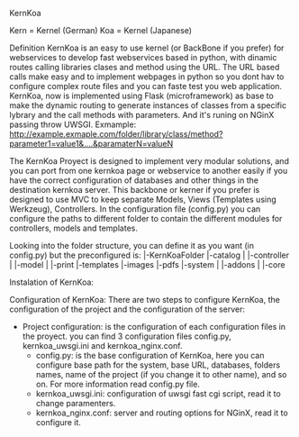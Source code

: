 KernKoa

Kern = Kernel (German)
Koa = Kernel (Japanese)

Definition
KernKoa is an easy to use kernel (or BackBone if you prefer) for webservices to develop fast webservices based in python, with dinamic routes calling libraries clases and method using the URL. The URL based calls make easy and to implement webpages in python so you dont hav to configure complex route files and you can faste test you web application.
KernKoa, now is implemented using Flask (microframework) as base to make the dynamic routing to generate instances of classes from a specific lybrary and the call methods with parameters. And it's runing on NGinX passing throw UWSGI.
Exmample:
http://example.exmaple.com/folder/library/class/method?parameter1=value1&....&paramaterN=valueN

The KernKoa Proyect is designed to implement very modular solutions, and you can port from one kernkoa page or webservice to another easily if you have the correct configuration of databases and other things in the destination kernkoa server.
This backbone or kerner if you prefer is designed to use MVC to keep separate Models, Views (Templates using Werkzeug), Controllers. In the configuration file (config.py) you can configure the paths to different folder to contain the different modules for controllers, models and templates.

Looking into the folder structure, you can define it as you want (in config.py) but the preconfigured is:
|-KernKoaFolder
	|-catalog
	|	|-controller
	|	|-model
	|	|-print
	|-templates
	|-images
	|-pdfs
	|-system
	|	|-addons
	|	|-core

Instalation of KernKoa:


Configuration of KernKoa:
There are two steps to configure KernKoa, the configuration of the project and the configuration of the server:
- Project configuration: is the configuration of each configuration files in the proyect. you can find 3 configuration files config.py, kernkoa_uwsgi.ini and kernkoa_nginx.conf.
	+ config.py: is the base configuration of KernKoa, here you can configure base path for the system, base URL, databases, folders names, name of the project (if you change it to other name), and so on. For more information read config.py file.
	+ kernkoa_uwsgi.ini: configuration of uwsgi fast cgi script, read it to change paramenters.
	+ kernkoa_nginx.conf: server and routing options for NGinX, read it to configure it.


